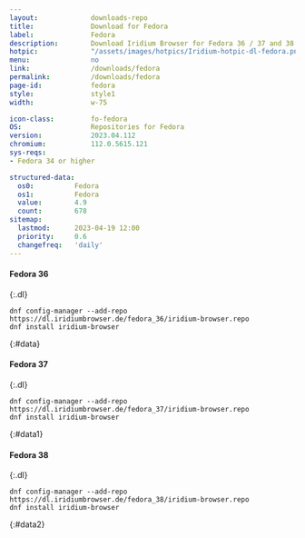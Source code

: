 ```yaml
---
layout:				downloads-repo
title:				Download for Fedora
label:				Fedora
description:		Download Iridium Browser for Fedora 36 / 37 and 38. Install package from repository using the command line.
hotpic:				"/assets/images/hotpics/Iridium-hotpic-dl-fedora.png"
menu:				no
link:				/downloads/fedora
permalink:			/downloads/fedora
page-id:			fedora
style:				style1
width:				w-75

icon-class:			fo-fedora
OS: 				Repositories for Fedora
version:			2023.04.112
chromium:			112.0.5615.121
sys-reqs:
- Fedora 34 or higher

structured-data:
  os0:			Fedora
  os1:			Fedora
  value:		4.9
  count:		678
sitemap:
  lastmod:		2023-04-19 12:00
  priority:		0.6
  changefreq:	'daily'
---
```


#### Fedora 36 #
{:.dl}

	dnf config-manager --add-repo https://dl.iridiumbrowser.de/fedora_36/iridium-browser.repo
	dnf install iridium-browser
{:#data}

#### Fedora 37 #
{:.dl}

	dnf config-manager --add-repo https://dl.iridiumbrowser.de/fedora_37/iridium-browser.repo
	dnf install iridium-browser
{:#data1}

#### Fedora 38 #
{:.dl}

	dnf config-manager --add-repo https://dl.iridiumbrowser.de/fedora_38/iridium-browser.repo
	dnf install iridium-browser
{:#data2}
